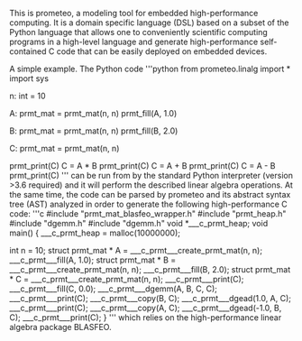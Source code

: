 This is prometeo, a modeling tool for embedded high-performance computing. It is a 
domain specific language (DSL) based on a subset of the Python language that allows 
one to conveniently scientific computing programs in a high-level language and generate
high-performance self-contained C code that can be easily deployed on embedded devices.

A simple example. The Python code
'''python
from prometeo.linalg import *
import sys 

n: int = 10

A: prmt_mat = prmt_mat(n, n)
prmt_fill(A, 1.0)

B: prmt_mat = prmt_mat(n, n)
prmt_fill(B, 2.0)

C: prmt_mat = prmt_mat(n, n)

prmt_print(C)
C = A * B
prmt_print(C)
C = A + B
prmt_print(C)
C = A - B
prmt_print(C)
'''
can be run from by the standard Python interpreter (version >3.6 required) and it 
will perform the described linear algebra operations. At the same time, the code
can be parsed by prometeo and its abstract syntax tree (AST) analyzed in order
to generate the following high-performance C code:
'''c
#include "prmt_mat_blasfeo_wrapper.h"
#include "prmt_heap.h"
#include "dgemm.h"
#include "dgemm.h"
void *___c_prmt_heap; 
void main() { 
___c_prmt_heap = malloc(10000000); 

int n = 10;
struct prmt_mat * A = ___c_prmt___create_prmt_mat(n, n);
___c_prmt___fill(A, 1.0);
struct prmt_mat * B = ___c_prmt___create_prmt_mat(n, n);
___c_prmt___fill(B, 2.0);
struct prmt_mat * C = ___c_prmt___create_prmt_mat(n, n);
___c_prmt___print(C);
___c_prmt___fill(C, 0.0);
___c_prmt___dgemm(A, B, C, C);
___c_prmt___print(C);
___c_prmt___copy(B, C);
___c_prmt___dgead(1.0, A, C);
___c_prmt___print(C);
___c_prmt___copy(A, C);
___c_prmt___dgead(-1.0, B, C);
___c_prmt___print(C);
}
'''
which relies on the high-performance linear algebra package BLASFEO.

